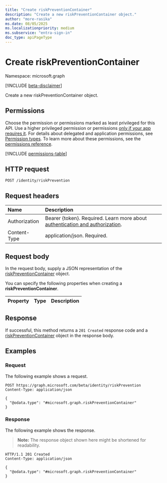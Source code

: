 ```yaml
---
title: "Create riskPreventionContainer"
description: "Create a new riskPreventionContainer object."
author: "more-rasika"
ms.date: 08/05/2025
ms.localizationpriority: medium
ms.subservice: "entra-sign-in"
doc_type: apiPageType
---
```


# Create riskPreventionContainer

Namespace: microsoft.graph

[!INCLUDE [beta-disclaimer](../../includes/beta-disclaimer.md)]

Create a new riskPreventionContainer object.

## Permissions

Choose the permission or permissions marked as least privileged for this API. Use a higher privileged permission or permissions [only if your app requires it](/graph/permissions-overview#best-practices-for-using-microsoft-graph-permissions). For details about delegated and application permissions, see [Permission types](/graph/permissions-overview#permission-types). To learn more about these permissions, see the [permissions reference](/graph/permissions-reference).

<!-- {
  "blockType": "permissions",
  "name": "identitycontainer-post-riskprevention-permissions"
}
-->
[!INCLUDE [permissions-table](../includes/permissions/identitycontainer-post-riskprevention-permissions.md)]

## HTTP request

<!-- {
  "blockType": "ignored"
}
-->
``` http
POST /identity/riskPrevention
```

## Request headers

|Name|Description|
|:---|:---|
|Authorization|Bearer {token}. Required. Learn more about [authentication and authorization](/graph/auth/auth-concepts).|
|Content-Type|application/json. Required.|

## Request body

In the request body, supply a JSON representation of the [riskPreventionContainer](../resources/riskpreventioncontainer.md) object.

You can specify the following properties when creating a **riskPreventionContainer**.

|Property|Type|Description|
|:---|:---|:---|



## Response

If successful, this method returns a `201 Created` response code and a [riskPreventionContainer](../resources/riskpreventioncontainer.md) object in the response body.

## Examples

### Request

The following example shows a request.
<!-- {
  "blockType": "request",
  "name": "create_riskpreventioncontainer_from_"
}
-->
``` http
POST https://graph.microsoft.com/beta/identity/riskPrevention
Content-Type: application/json

{
  "@odata.type": "#microsoft.graph.riskPreventionContainer"
}
```


### Response

The following example shows the response.
>**Note:** The response object shown here might be shortened for readability.
<!-- {
  "blockType": "response",
  "truncated": true,
  "@odata.type": "microsoft.graph.riskPreventionContainer"
}
-->
``` http
HTTP/1.1 201 Created
Content-Type: application/json

{
  "@odata.type": "#microsoft.graph.riskPreventionContainer"
}
```


